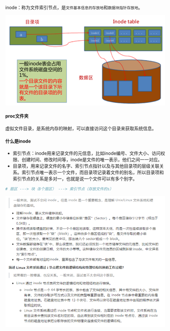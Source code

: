 inode：称为文件索引节点，是`文件基本信息的存放地`和`数据块指针存放地`。

![img](../../LeetCode刷题/images/823435-20171027144031648-1484288466.png)

#### proc文件夹

虚拟文件目录，是系统内存的映射，可以直接访问这个目录来获取系统信息。

#### 什么是inode

+   索引节点：inode用来记录文件的元信息，比如inode编号、文件大小、访问权限、创建时间、修改时间等，inode是文件的唯一表示，他们之间一一对应。
+   目录项，用来记录文件的名字、索引节点指针以及与其他目录项的层级关联关系。索引节点唯一表示一个文件，而目录项记录着文件的别名，所以目录项和索引节点的关系是多对一，也就是说一个文件可以有多个别字。

```python
# 扇区 ---> 块（8个扇区） ---> 索引节点（存放文件的s）
```



<img src="../../LeetCode刷题/images/image-20210720113322213.png" alt="image-20210720113322213" style="zoom:150%;" />
